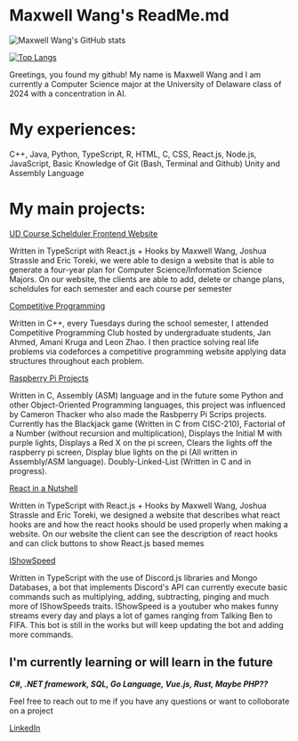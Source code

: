 # Maxwell Wang's ReadMe.md
![Maxwell Wang's GitHub stats](https://github-readme-stats.vercel.app/api?username=mwang840&theme=dark&show_icons=true)

[![Top Langs](https://github-readme-stats.vercel.app/api/top-langs/?username=mwang840&exclude_repo=Population-Analysis&theme=darcula)](https://github.com/mwang840/github-readme-stats)


Greetings, you found my github! My name is Maxwell Wang and I am currently a Computer Science major at the University of Delaware class of 2024 with a concentration in AI.

<h1>My experiences:</h1>

C++, Java, Python, TypeScript, R, HTML, C, CSS, React.js, Node.js, JavaScript, Basic Knowledge of Git (Bash, Terminal and Github) Unity and Assembly Language

<h1>My main projects:</h1>

[UD Course Schelduler Frontend Website](https://github.com/UD-CISC275-S22/cis-scheduler-team-007)

<p>Written in TypeScript with React.js + Hooks by Maxwell Wang, Joshua Strassle and Eric Toreki, we were able to design a website that is able to generate a four-year plan for Computer Science/Information Science Majors. On our website, the clients are able to add, delete or change plans, scheldules for each semester and each course per semester </p>
 

[Competitive Programming](https://github.com/mwang840/CompetiveProgramming)

<p>Written in C++, every Tuesdays during the school semester, I attended Competitive Programming Club hosted by undergraduate students, Jan Ahmed, Amani Kruga and
Leon Zhao. I then practice solving real life problems via codeforces a competitive programming website applying data structures throughout each problem.</p>


[Raspberry Pi Projects](https://github.com/mwang840/PiProjectsNScripts)

<p>Written in C, Assembly (ASM) language and in the future some Python and other Object-Oriented Programming languages, this project was influenced by Cameron Thacker who also made the Rasbperry Pi Scrips projects. Currently has the Blackjack game (Written in C from CISC-210), Factorial of a Number (without recursion and multiplication), Displays the Initial M with purple lights, Displays a Red X on the pi screen, Clears the lights off the raspberry pi screen, Display blue lights on the pi (All written in Assembly/ASM language). Doubly-Linked-List (Written in C and in progress).</p>

[React in a Nutshell](https://github.com/mwang840/React-In-A-nutshell)

<p>Written in TypeScript with React.js + Hooks by Maxwell Wang, Joshua Strassle and Eric Toreki, we designed a website that describes what react hooks are and how the react hooks should be used properly when making a website. On our website the client can see the description of react hooks and can click buttons to show React.js based memes</p>

[IShowSpeed](https://github.com/mwang840/IShowSpeed)
<p>Written in TypeScript with the use of Discord.js libraries and Mongo Databases, a bot that implements Discord's API can currently execute basic commands such as multiplying, adding, subtracting, pinging and much more of IShowSpeeds traits. IShowSpeed is a youtuber who makes funny streams every day and plays a lot of games ranging from Talking Ben to FIFA. This bot is still in the works but will keep updating the bot and adding more commands.

<h2> I'm currently learning or will learn in the future</h2>

***C#, .NET framework, SQL, Go Language, Vue.js, Rust, Maybe PHP??***

Feel free to reach out to me if you have any questions or want to colloborate on a project

[Email]: (malito:maxwang@udel.edu)

[LinkedIn](https://www.linkedin.com/in/maxwell-wang-02595a1b9/)


